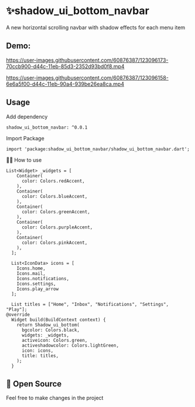 # ✨shadow_ui_bottom_navbar

A new horizontal scrolling navbar with shadow effects for each menu item

## Demo:
https://user-images.githubusercontent.com/60876387/123096173-70ccb900-d44c-11eb-85d3-2352d93bd0f8.mp4

https://user-images.githubusercontent.com/60876387/123096158-6e6a5f00-d44c-11eb-90a4-939be26ea8ca.mp4

## Usage
Add dependency

```
shadow_ui_bottom_navbar: ^0.0.1
```

Import Package

```
import 'package:shadow_ui_bottom_navbar/shadow_ui_bottom_navbar.dart';
```

👩‍💻 How to use 
````
List<Widget> _widgets = [
    Container(
      color: Colors.redAccent,
    ),
    Container(
      color: Colors.blueAccent,
    ),
    Container(
      color: Colors.greenAccent,
    ),
    Container(
      color: Colors.purpleAccent,
    ),
    Container(
      color: Colors.pinkAccent,
    ),
  ];

  List<IconData> icons = [
    Icons.home,
    Icons.mail,
    Icons.notifications,
    Icons.settings,
    Icons.play_arrow
  ];

  List titles = ["Home", "Inbox", "Notifications", "Settings", "Play"];
@override
  Widget build(BuildContext context) {
    return Shadow_ui_bottom(
      bgcolor: Colors.black,
      widgets: _widgets,
      activeicon: Colors.green,
      activeshadowcolor: Colors.lightGreen,
      icon: icons,
      title: titles,
    );
  }
````


## 🌟 Open Source
Feel free to make changes in the project
